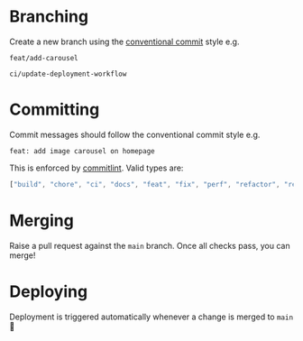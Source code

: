 # Branching

Create a new branch using the [conventional commit](https://www.conventionalcommits.org/en/v1.0.0/) style e.g.

`feat/add-carousel`

`ci/update-deployment-workflow`

# Committing

Commit messages should follow the conventional commit style e.g.

`feat: add image carousel on homepage`

This is enforced by [commitlint](https://github.com/conventional-changelog/commitlint/). Valid types are:

```javascript
["build", "chore", "ci", "docs", "feat", "fix", "perf", "refactor", "revert", "style", "test"];
```

# Merging

Raise a pull request against the `main` branch. Once all checks pass, you can merge!

# Deploying

Deployment is triggered automatically whenever a change is merged to `main` 🎉
